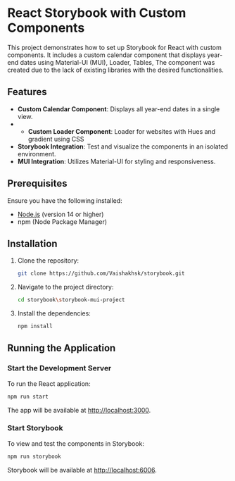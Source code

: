 # React Storybook with Custom Components

This project demonstrates how to set up Storybook for React with custom components. It includes a custom calendar component that displays year-end dates using Material-UI (MUI), Loader, Tables, The component was created due to the lack of existing libraries with the desired functionalities.

## Features

- **Custom Calendar Component**: Displays all year-end dates in a single view.
- - **Custom Loader Component**: Loader for websites with Hues and gradient using CSS
- **Storybook Integration**: Test and visualize the components in an isolated environment.
- **MUI Integration**: Utilizes Material-UI for styling and responsiveness.

## Prerequisites

Ensure you have the following installed:

- [Node.js](https://nodejs.org/) (version 14 or higher)
- npm (Node Package Manager)
## Installation

1. Clone the repository:

   ```bash
   git clone https://github.com/Vaishakhsk/storybook.git
   ```

2. Navigate to the project directory:

   ```bash
   cd storybook\storybook-mui-project
   ```

3. Install the dependencies:

   ```bash
   npm install
   ```

## Running the Application

### Start the Development Server

To run the React application:

```bash
npm run start
```

The app will be available at [http://localhost:3000](http://localhost:3000).

### Start Storybook

To view and test the components in Storybook:

```bash
npm run storybook
```

Storybook will be available at [http://localhost:6006](http://localhost:6006).
 
